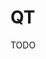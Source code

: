# QT

<!--
https://app.pluralsight.com/library/courses/qt-quick-fundamentals/table-of-contents
https://app.pluralsight.com/library/courses/introduction-qt-cplusplus-framework/table-of-contents
https://app.pluralsight.com/library/courses/custom-user-interfaces-maya-qt-designer-1167/table-of-contents
-->

TODO
